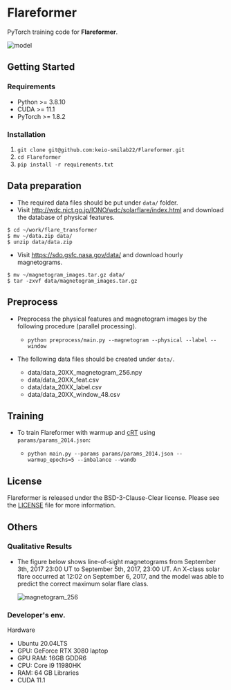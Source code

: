 # Flareformer

PyTorch training code for **Flareformer**.

![model](https://user-images.githubusercontent.com/51681991/174759454-ae57f8e8-f0ed-4b75-b976-7099f69e1bdc.png)

## Getting Started

### Requirements

- Python >= 3.8.10
- CUDA >= 11.1
- PyTorch >= 1.8.2

### Installation

1. `git clone git@github.com:keio-smilab22/Flareformer.git`
2. `cd Flareformer`
3. `pip install -r requirements.txt`


## Data preparation

- The required data files should be put under ```data/``` folder.
- Visit http://wdc.nict.go.jp/IONO/wdc/solarflare/index.html and download the database of physical features.

```
$ cd ~/work/flare_transformer
$ mv ~/data.zip data/
$ unzip data/data.zip
```

- Visit https://sdo.gsfc.nasa.gov/data/ and download hourly magnetograms.
```
$ mv ~/magnetogram_images.tar.gz data/
$ tar -zxvf data/magnetogram_images.tar.gz
```

## Preprocess

- Preprocess the physical features and magnetogram images by the following procedure (parallel processing).

    - `python preprocess/main.py --magnetogram --physical --label --window`

- The following data files should be created under ```data/```.
  -  data/data_20XX_magnetogram_256.npy
  -  data/data_20XX_feat.csv
  -  data/data_20XX_label.csv
  -  data/data_20XX_window_48.csv

## Training

- To train Flareformer with warmup and [cRT](https://arxiv.org/abs/1910.09217) using `params/params_2014.json`: 

    - `python main.py --params params/params_2014.json --warmup_epochs=5 --imbalance --wandb`

## License

Flareformer is released under the BSD-3-Clause-Clear license. Please see the [LICENSE](LICENSE) file for more information.

## Others

### Qualitative Results
  * The figure below shows line-of-sight magnetograms from September 3th, 2017 23:00 UT to September 5th, 2017, 23:00 UT. An X-class solar flare occurred at 12:02 on September 6, 2017, and the model was able to predict the correct maximum solar flare class.
  
    ![magnetogram_256](https://user-images.githubusercontent.com/75234574/148938052-5d2a017e-c8fd-4f4f-9c10-0226e447c939.gif)


### Developer's env.
Hardware
- Ubuntu 20.04LTS
- GPU: GeForce RTX 3080 laptop
- GPU RAM: 16GB GDDR6
- CPU: Core i9 11980HK
- RAM: 64 GB
Libraries
- CUDA 11.1



